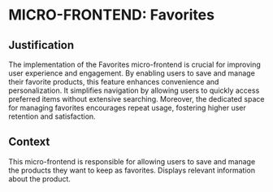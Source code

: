 # MICRO-FRONTEND: Favorites

## Justification

The implementation of the Favorites micro-frontend is crucial for improving user experience and engagement. By enabling users to save and manage their favorite products, this feature enhances convenience and personalization. It simplifies navigation by allowing users to quickly access preferred items without extensive searching. Moreover, the dedicated space for managing favorites encourages repeat usage, fostering higher user retention and satisfaction.

## Context

This micro-frontend is responsible for allowing users to save and manage the products they want to keep as favorites. Displays relevant information about the product.

